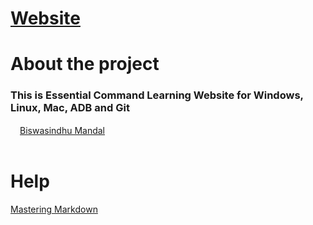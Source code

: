 # [Website](https://artbindu.github.io/essential_command/)


# About the project
### This is Essential Command Learning Website for Windows, Linux, Mac, ADB and Git

<a href="https://github.com/artbindu"><img width="15px" padding="1px" src="https://cdn.simpleicons.org/github">Biswasindhu Mandal</a>
<br><br>

# Help
[Mastering Markdown](https://guides.github.com/features/mastering-markdown/)<br>